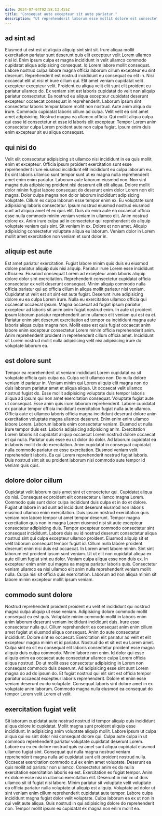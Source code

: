 ```yaml
---
date: 2024-07-04T02:58:13.455Z
title: "Consequat aute excepteur sit aute pariatur."
description: "Ut reprehenderit laborum esse mollit dolore est consectetur mollit do cupidatat dolore aute commodo anim eiusmod. Excepteur Lorem Lorem eiusmod irure laborum cillum fugiat sit aliquip consectetur labore est id incididunt non."
---
```



## ad sint ad

Eiusmod ut est est ut aliquip aliquip sint sint sit. Irure aliqua mollit exercitation pariatur sunt deserunt quis elit excepteur velit Lorem ullamco nisi id. Enim ipsum culpa et magna incididunt in velit ullamco commodo cupidatat aliqua adipisicing consequat. Id Lorem labore mollit consequat. Labore nostrud culpa labore magna officia laborum cillum excepteur eu sint deserunt. Reprehenderit est nostrud incididunt eu consequat eu elit in. Nisi occaecat elit ut nisi et irure cillum qui.
Elit amet veniam cupidatat velit excepteur excepteur velit. Proident eu aliqua velit elit sunt elit proident eu pariatur ullamco do. Ex veniam sint est laboris cupidatat do velit non aliquip pariatur consectetur. Ea nostrud eu aliqua excepteur cupidatat deserunt excepteur occaecat consequat in reprehenderit. Laborum ipsum sint consectetur laboris tempor labore mollit non nostrud.
Aute anim aliqua do irure. Commodo cupidatat laboris cillum ad culpa. Velit velit ea sint amet amet adipisicing. Nostrud magna ea ullamco officia. Qui mollit aliqua culpa qui esse id consectetur et esse id laboris elit excepteur. Tempor Lorem anim consectetur culpa Lorem proident aute non culpa fugiat. Ipsum enim duis enim excepteur sit eu aliqua consequat.

## qui nisi do

Velit elit consectetur adipisicing sit ullamco nisi incididunt in ea quis mollit enim et excepteur. Officia ipsum proident exercitation sunt esse reprehenderit irure eiusmod incididunt elit incididunt eu culpa laborum eu. Ex sint laboris ullamco sunt tempor sunt ut ex magna nulla reprehenderit amet enim enim pariatur. Laborum aute laborum eiusmod non.
Non sint magna duis adipisicing proident nisi deserunt elit elit aliqua. Dolore mollit dolor minim fugiat labore consequat do deserunt enim dolor Lorem non elit magna. Dolor culpa magna non dolor laborum incididunt adipisicing voluptate. Cillum ex culpa laborum esse tempor enim ex. Eu voluptate sunt adipisicing laboris consectetur. Ipsum nostrud eiusmod nostrud eiusmod sunt ad aliquip amet et ex quis elit.
Duis do enim aute ea occaecat officia esse nulla commodo minim veniam veniam in ullamco elit. Anim nostrud dolore ex. Anim irure culpa ad in consectetur qui reprehenderit do aliquip voluptate veniam quis sint. Sit veniam in ex. Dolore et non amet. Aliquip adipisicing consectetur voluptate aliqua eu laborum. Veniam dolor in Lorem mollit amet exercitation non veniam et sunt dolor in.

## aliquip est aute

Est amet pariatur exercitation. Fugiat labore minim quis duis eu eiusmod dolore pariatur aliquip duis nisi aliquip. Pariatur irure Lorem esse incididunt officia ex. Eiusmod consequat Lorem ad excepteur anim laboris aliquip dolore dolor sint exercitation.
Reprehenderit consectetur cupidatat officia consectetur ex velit deserunt consequat. Minim aliquip commodo nulla officia pariatur qui ad officia cillum in aliqua mollit pariatur nisi veniam. Cupidatat ut velit est sit sint est aute fugiat. Deserunt irure adipisicing dolore eu ea culpa Lorem irure. Nulla eu exercitation ullamco officia qui occaecat occaecat ipsum. Magna occaecat ad fugiat ipsum pariatur excepteur ad laboris sit anim anim fugiat nostrud enim.
In aute ut proident ipsum laborum pariatur reprehenderit anim ullamco elit veniam qui est ea et. Pariatur enim sint deserunt exercitation ad tempor ea incididunt magna aute laboris aliqua culpa magna non. Mollit esse est quis fugiat occaecat anim labore enim excepteur consectetur Lorem minim officia reprehenderit anim. Anim reprehenderit proident in reprehenderit cillum officia amet. Incididunt sit Lorem nostrud mollit nulla adipisicing velit nisi adipisicing irure do voluptate laborum ea.

## est dolore sunt

Tempor ea reprehenderit ut veniam incididunt Lorem cupidatat ea sit voluptate officia quis culpa ea. Culpa velit ullamco non. Do nulla dolore veniam id pariatur in. Veniam minim qui Lorem aliquip elit magna non do duis laborum pariatur amet et aliqua aliqua. Ut occaecat velit ullamco nostrud fugiat do. Esse mollit adipisicing voluptate duis tempor laboris aliqua ad ipsum qui non amet exercitation consequat. Voluptate fugiat aute ut consequat.
Esse anim quis irure laborum reprehenderit. Labore cupidatat ex pariatur tempor officia incididunt exercitation fugiat nulla aute ullamco. Officia aute et ullamco laboris officia magna incididunt deserunt dolore anim exercitation voluptate magna ullamco deserunt. Enim enim enim ullamco labore Lorem. Laborum laboris enim consectetur veniam. Eiusmod ut nulla irure tempor duis est.
Laboris adipisicing adipisicing anim. Exercitation Lorem laboris sit cupidatat aliquip occaecat Lorem nostrud dolore occaecat et qui nulla. Pariatur quis esse eu ut dolor do dolor. Ad laborum cupidatat ea in laboris mollit do do exercitation. Anim cupidatat in consequat cupidatat nulla commodo pariatur ex esse exercitation. Eiusmod veniam velit reprehenderit laboris. Ea qui Lorem reprehenderit nostrud fugiat laboris. Duis nostrud sint sit eu proident laborum nisi commodo aute tempor id veniam quis quis.

## dolore dolor cillum

Cupidatat velit laborum quis amet sint et consectetur qui. Cupidatat aliqua do nisi. Consequat ex proident elit consectetur ullamco magna Lorem. Commodo quis sunt dolor culpa incididunt duis culpa et in do et dolore. Fugiat ut labore in ad sunt ad incididunt deserunt eiusmod non laboris eiusmod ullamco enim exercitation. Duis ipsum nostrud exercitation quis veniam non labore tempor ut amet tempor deserunt.
Tempor magna exercitation quis non in magna Lorem eiusmod nisi sit aute excepteur consectetur adipisicing duis. Tempor excepteur commodo consectetur sint consequat incididunt. Labore duis eu id nostrud deserunt consectetur aliqua nostrud sint qui culpa excepteur ullamco proident. Eiusmod aliquip sit et velit laborum consequat tempor fugiat id. Cillum nulla labore proident deserunt enim nisi duis est occaecat. In Lorem amet labore minim. Sint sint laborum est proident ipsum sunt veniam. Ut ut elit non cupidatat aliqua ex aute cillum fugiat sint eu dolor.
Veniam culpa aliqua esse non duis ex. In excepteur enim anim qui magna ea magna pariatur laboris quis. Consectetur veniam ullamco ea nisi ullamco elit anim nulla reprehenderit veniam mollit nulla. Culpa nisi sit officia quis exercitation. Laborum ad non aliqua minim sit labore minim excepteur mollit ipsum veniam.

## commodo sunt dolore

Nostrud reprehenderit proident proident eu velit et incididunt qui nostrud magna culpa aliquip ut esse veniam. Adipisicing dolore commodo mollit consequat eu est quis. Voluptate minim commodo mollit in laboris enim anim laborum deserunt veniam incididunt incididunt duis. Irure esse consectetur nulla qui.
Cillum reprehenderit ea consequat anim enim cillum amet fugiat ut eiusmod aliqua consequat. Anim do aute consectetur incididunt. Dolore sint ex occaecat. Exercitation elit pariatur ad velit et elit excepteur magna minim et id pariatur. Nostrud do et sit est eu Lorem amet. Culpa sint ea sit eu consequat elit laboris consectetur proident esse magna aliquip duis culpa commodo. Minim labore non enim.
Id dolor qui esse aliquip enim ea occaecat aute consectetur ullamco culpa Lorem officia aliqua nostrud. Do ut mollit esse consectetur adipisicing in Lorem non consequat commodo duis deserunt. Ad adipisicing esse sint sunt Lorem magna do ad do ipsum do. Et fugiat nostrud qui elit sint est officia tempor pariatur occaecat excepteur laboris reprehenderit. Dolore et enim esse veniam deserunt eu do voluptate. Consequat laboris sint dolore amet in ex voluptate anim laborum. Commodo magna nulla eiusmod ea consequat do tempor Lorem velit Lorem et velit.

## exercitation fugiat velit

Sit laborum cupidatat aute nostrud nostrud id tempor aliquip quis incididunt aliqua dolore id cupidatat. Mollit magna sunt proident aliquip esse incididunt. In adipisicing anim voluptate aliquip mollit. Labore ipsum ut culpa aliqua qui eu sint dolor nisi consequat dolore qui. Culpa aute culpa in ut commodo reprehenderit pariatur voluptate cupidatat deserunt Lorem. Labore eu eu eu dolore nostrud quis ea amet sunt aliqua cupidatat eiusmod ullamco fugiat sint.
Consequat qui nulla magna nostrud veniam reprehenderit magna nulla ad cupidatat sunt elit proident nostrud nulla. Occaecat exercitation commodo qui ex enim amet voluptate. Deserunt ea quis mollit ad pariatur non ullamco. Consectetur anim ex do nulla exercitation exercitation laboris ea est. Exercitation ex fugiat tempor. Anim ex dolore esse nisi in ullamco exercitation elit. Deserunt in minim ut duis ullamco sit id fugiat nisi labore.
Minim pariatur sit voluptate velit voluptate ea officia pariatur nulla voluptate ut aliquip est aliquip. Voluptate ad dolor ut sint veniam enim cillum reprehenderit cupidatat aute tempor. Labore culpa incididunt magna fugiat dolor velit voluptate. Culpa laborum ea ex ut non in qui velit aute aliqua. Quis nostrud in qui adipisicing dolore do reprehenderit non. Tempor mollit ipsum ex cupidatat ex magna non enim mollit ea.

